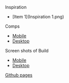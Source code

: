 Inspiration
* [Item 1](Inspiration 1.png)

Comps
* [Mobile](./comps/UX-UI-Keji-Kelly-Mobile.pdf)
* [Desktop](./comps/ux-uiproject-Keji-Kelly-desktop.pdf)

Screen shots of Build
* [Mobile](./mobile-screen.png)
* [Desktop](./desktop-screen.png)

[Github pages](https://lauraturk.github.io/UX-UI-project-build/)

